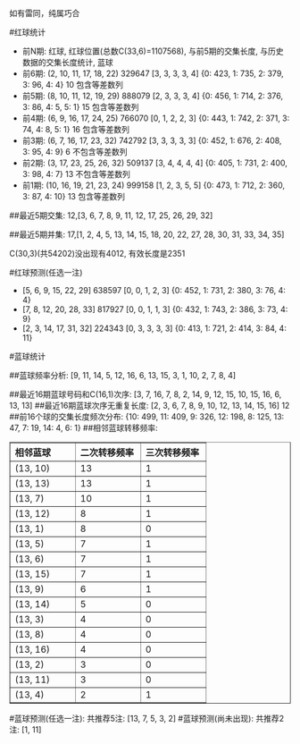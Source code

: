 <!-- 
.. title: 双色球2014051期(2014-05-08)数据分析报告
.. slug: slott-2014051-2014-05-08-report
.. date: 2014-05-09 08:00:00 UTC+08:00
.. tags: Lottery
.. link: 
.. description: 
.. type: text
-->

如有雷同，纯属巧合

<!-- TEASER_END-->

#红球统计

- 前N期: 红球, 红球位置(总数C(33,6)=1107568), 与前5期的交集长度, 与历史数据的交集长度统计, 蓝球
- 前6期: (2, 10, 11, 17, 18, 22) 329647 [3, 3, 3, 3, 4] {0: 423, 1: 735, 2: 379, 3: 96, 4: 4} 10 包含等差数列
- 前5期: (8, 10, 11, 12, 19, 29) 888079 [2, 3, 3, 3, 4] {0: 456, 1: 714, 2: 376, 3: 86, 4: 5, 5: 1} 15 包含等差数列
- 前4期: (6, 9, 16, 17, 24, 25) 766070 [0, 1, 2, 2, 3] {0: 443, 1: 742, 2: 371, 3: 74, 4: 8, 5: 1} 16 包含等差数列
- 前3期: (6, 7, 16, 17, 23, 32) 742792 [3, 3, 3, 3, 3] {0: 452, 1: 676, 2: 408, 3: 95, 4: 9} 6 不包含等差数列
- 前2期: (3, 17, 23, 25, 26, 32) 509137 [3, 4, 4, 4, 4] {0: 405, 1: 731, 2: 400, 3: 98, 4: 7} 13 不包含等差数列
- 前1期: (10, 16, 19, 21, 23, 24) 999158 [1, 2, 3, 5, 5] {0: 473, 1: 712, 2: 360, 3: 87, 4: 10} 13 包含等差数列

##最近5期交集:
12,[3, 6, 7, 8, 9, 11, 12, 17, 25, 26, 29, 32]

##最近5期并集:
17,[1, 2, 4, 5, 13, 14, 15, 18, 20, 22, 27, 28, 30, 31, 33, 34, 35]

C(30,3)(共54202)没出现有4012, 
有效长度是2351

#红球预测(任选一注)

- [5, 6, 9, 15, 22, 29] 638597 [0, 0, 1, 2, 3] {0: 452, 1: 731, 2: 380, 3: 76, 4: 4}
- [7, 8, 12, 20, 28, 33] 817927 [0, 0, 1, 1, 3] {0: 432, 1: 743, 2: 386, 3: 73, 4: 9}
- [2, 3, 14, 17, 31, 32] 224343 [0, 3, 3, 3, 3] {0: 413, 1: 721, 2: 414, 3: 84, 4: 11}

#蓝球统计

##蓝球频率分析:
[9, 11, 14, 5, 12, 16, 6, 13, 15, 3, 1, 10, 2, 7, 8, 4]

##最近16期蓝球号码和C(16,1)次序:
[3, 7, 16, 7, 8, 2, 14, 9, 12, 15, 10, 15, 16, 6, 13, 13]
##最近16期蓝球次序无重复长度:
[2, 3, 6, 7, 8, 9, 10, 12, 13, 14, 15, 16] 12
##前16个球的交集长度频次分布:
{10: 499, 11: 409, 9: 326, 12: 198, 8: 125, 13: 47, 7: 19, 14: 4, 6: 1}
##相邻蓝球转移频率:
<table border="1" class="table table-striped dataframe">
  <thead>
    <tr style="text-align: left;">
      <th style="min-width: 100px;">相邻蓝球</th>
      <th style="min-width: 100px;">二次转移频率</th>
      <th style="min-width: 100px;">三次转移频率</th>
    </tr>
  </thead>
  <tbody>
    <tr>
      <td> (13, 10)</td>
      <td> 13</td>
      <td> 1</td>
    </tr>
    <tr>
      <td> (13, 13)</td>
      <td> 13</td>
      <td> 1</td>
    </tr>
    <tr>
      <td>  (13, 7)</td>
      <td> 10</td>
      <td> 1</td>
    </tr>
    <tr>
      <td> (13, 12)</td>
      <td>  8</td>
      <td> 1</td>
    </tr>
    <tr>
      <td>  (13, 1)</td>
      <td>  8</td>
      <td> 0</td>
    </tr>
    <tr>
      <td>  (13, 5)</td>
      <td>  7</td>
      <td> 1</td>
    </tr>
    <tr>
      <td>  (13, 6)</td>
      <td>  7</td>
      <td> 1</td>
    </tr>
    <tr>
      <td> (13, 15)</td>
      <td>  7</td>
      <td> 1</td>
    </tr>
    <tr>
      <td>  (13, 9)</td>
      <td>  6</td>
      <td> 1</td>
    </tr>
    <tr>
      <td> (13, 14)</td>
      <td>  5</td>
      <td> 0</td>
    </tr>
    <tr>
      <td>  (13, 3)</td>
      <td>  4</td>
      <td> 0</td>
    </tr>
    <tr>
      <td>  (13, 8)</td>
      <td>  4</td>
      <td> 0</td>
    </tr>
    <tr>
      <td> (13, 16)</td>
      <td>  4</td>
      <td> 0</td>
    </tr>
    <tr>
      <td>  (13, 2)</td>
      <td>  3</td>
      <td> 0</td>
    </tr>
    <tr>
      <td> (13, 11)</td>
      <td>  3</td>
      <td> 0</td>
    </tr>
    <tr>
      <td>  (13, 4)</td>
      <td>  2</td>
      <td> 1</td>
    </tr>
  </tbody>
</table>
#蓝球预测(任选一注):
共推荐5注: [13, 7, 5, 3, 2]
#蓝球预测(尚未出现):
共推荐2注: [1, 11]

